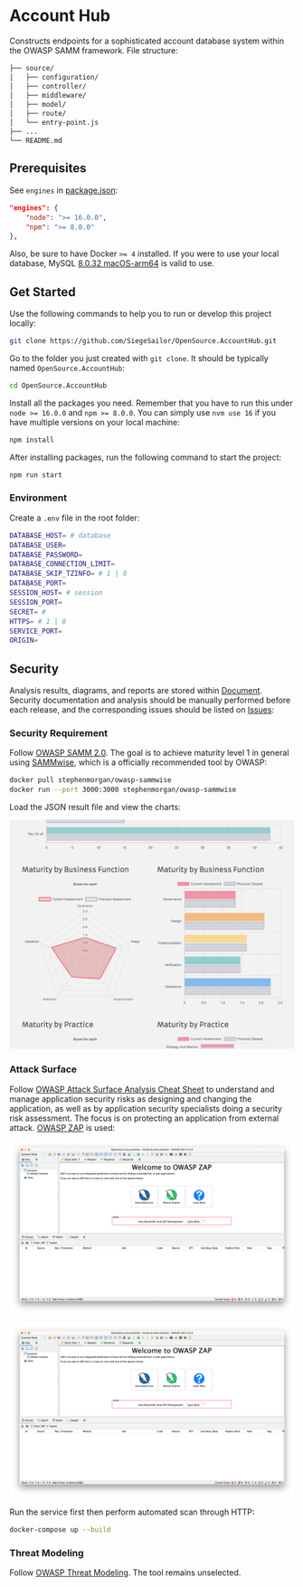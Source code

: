 # Account Hub

Constructs endpoints for a sophisticated account database system within the OWASP SAMM framework. File structure:

```
├── source/
│   ├── configuration/
│   ├── controller/
│   ├── middleware/
│   ├── model/
│   ├── route/
│   └── entry-point.js
├── ...
└── README.md
```

## Prerequisites

See `engines` in [package.json](./terminal/package.json):

```json
"engines": {
    "node": ">= 16.0.0",
    "npm": ">= 8.0.0"
},
```

Also, be sure to have Docker `>= 4` installed. If you were to use your local database, MySQL [8.0.32 macOS-arm64](https://dev.mysql.com/downloads/file/?id=516827) is valid to use.

## Get Started

Use the following commands to help you to run or develop this project locally:

```bash
git clone https://github.com/SiegeSailor/OpenSource.AccountHub.git
```

Go to the folder you just created with `git clone`. It should be typically named `OpenSource.AccountHub`:

```bash
cd OpenSource.AccountHub
```

Install all the packages you need. Remember that you have to run this under `node >= 16.0.0` and `npm >= 8.0.0`. You can simply use `nvm use 16` if you have multiple versions on your local machine:

```bash
npm install
```

After installing packages, run the following command to start the project:

```bash
npm run start
```

### Environment

Create a `.env` file in the root folder:

```bash
DATABASE_HOST= # database
DATABASE_USER=
DATABASE_PASSWORD=
DATABASE_CONNECTION_LIMIT=
DATABASE_SKIP_TZINFO= # 1 | 0
DATABASE_PORT=
SESSION_HOST= # session
SESSION_PORT=
SECRET= #
HTTPS= # 1 | 0
SERVICE_PORT=
ORIGIN=
```

## Security

Analysis results, diagrams, and reports are stored within [Document](./document/). Security documentation and analysis should be manually performed before each release, and the corresponding issues should be listed on [Issues](https://github.com/SiegeSailor/OpenSource.AccountHub/issues):

### Security Requirement

Follow [OWASP SAMM 2.0](https://owasp.org/www-project-samm/). The goal is to achieve maturity level 1 in general using [SAMMwise](https://github.com/owaspsamm/sammwise), which is a officially recommended tool by OWASP:

```bash
docker pull stephenmorgan/owasp-sammwise
docker run --port 3000:3000 stephenmorgan/owasp-sammwise
```

Load the JSON result file and view the charts:

![SAMMwise](./images/SAMMwise.png)

### Attack Surface

Follow [OWASP Attack Surface Analysis Cheat Sheet](https://cheatsheetseries.owasp.org/cheatsheets/Attack_Surface_Analysis_Cheat_Sheet.html) to understand and manage application security risks as designing and changing the application, as well as by application security specialists doing a security risk assessment. The focus is on protecting an application from external attack. [OWASP ZAP](https://www.zaproxy.org/) is used:

![OWASP ZAP](./images/OWASP%20ZAP.png)

![OWASP ZAP Attack](./images/OWASP%20ZAP.png)

Run the service first then perform automated scan through HTTP:

```bash
docker-compose up --build
```

### Threat Modeling

Follow [OWASP Threat Modeling](https://owasp.org/www-community/Threat_Modeling). The tool remains unselected.
